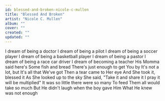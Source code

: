 ```yaml
---
id: blessed-and-broken-nicole-c-mullen
title: "Blessed And Broken"
artist: "Nicole C. Mullen"
album: ""
cover: ""
created: ""
updated: ""
---
```


I dream of being a doctor
I dream of being a pilot
I dream of being a soccer player
I dream of being a basketball player
I dream of being a pastor
I dream of being a race car driver
I dream of becoming a teacher
His Momma said here's
Some fish and bread
There's just enough to get You by
It's not a lot, but
It's all that We've got
Then a tear came to Her eye
And She took it, blessed it
As She looked up to the sky
She said, "Take it and share it
I pray it will be multiplied"
It was so little there were so many
To feed Them all would take so much
But He didn't laugh when the boy gave Him
What He knew was not enough